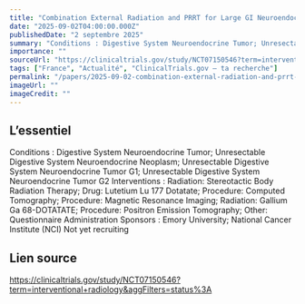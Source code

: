 ```yaml
---
title: "Combination External Radiation and PRRT for Large GI Neuroendocrine Tumors."
date: "2025-09-02T04:00:00.000Z"
publishedDate: "2 septembre 2025"
summary: "Conditions : Digestive System Neuroendocrine Tumor; Unresectable Digestive System Neuroendocrine Neoplasm; Unresectable Digestive System Neuroendocrine Tumor G1; Unresectable Digestive System Neuroendocrine Tumor G2 Interventions : Radiation: Stereotactic Body Radiation Therapy; Drug: Lutetium Lu 177 Dotatate; Procedure: Computed Tomography; Procedure: Magnetic Resonance Imaging; Radiation: Gallium Ga 68-DOTATATE; Procedure: Positron Emission Tomography; Other: Questionnaire Administration Sponsors : Emory University; National Cancer Institute (NCI) Not yet recruiting"
importance: ""
sourceUrl: "https://clinicaltrials.gov/study/NCT07150546?term=interventional+radiology&aggFilters=status%3A"
tags: ["France", "Actualité", "ClinicalTrials.gov — ta recherche"]
permalink: "/papers/2025-09-02-combination-external-radiation-and-prrt-for-large-gi-neuroendocrine-tumors"
imageUrl: ""
imageCredit: ""
---
```


## L’essentiel

Conditions : Digestive System Neuroendocrine Tumor; Unresectable Digestive System Neuroendocrine Neoplasm; Unresectable Digestive System Neuroendocrine Tumor G1; Unresectable Digestive System Neuroendocrine Tumor G2 Interventions : Radiation: Stereotactic Body Radiation Therapy; Drug: Lutetium Lu 177 Dotatate; Procedure: Computed Tomography; Procedure: Magnetic Resonance Imaging; Radiation: Gallium Ga 68-DOTATATE; Procedure: Positron Emission Tomography; Other: Questionnaire Administration Sponsors : Emory University; National Cancer Institute (NCI) Not yet recruiting

## Lien source

https://clinicaltrials.gov/study/NCT07150546?term=interventional+radiology&aggFilters=status%3A
